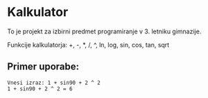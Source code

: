 # Kalkulator

To je projekt za izbirni predmet programiranje v 3. letniku gimnazije.

Funkcije kalkulatorja: +, -, *, /, ^, ln, log, sin, cos, tan, sqrt

## Primer uporabe: 
```
Vnesi izraz: 1 + sin90 + 2 ^ 2
1 + sin90 + 2 ^ 2 = 6
```

